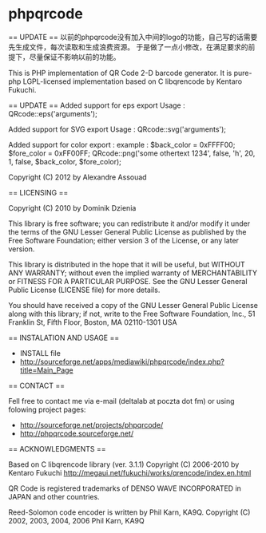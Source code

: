 # phpqrcode


== UPDATE ==
以前的phpqrcode没有加入中间的logo的功能，自己写的话需要先生成文件，每次读取和生成浪费资源。
于是做了一点小修改，在满足要求的前提下，尽量保证不影响以前的功能。


This is PHP implementation of QR Code 2-D barcode generator. It is pure-php
LGPL-licensed implementation based on C libqrencode by Kentaro Fukuchi.

== UPDATE ==
Added support for eps export
Usage : QRcode::eps('arguments');

Added support for SVG export
Usage : QRcode::svg('arguments');

Added support for color export :
example : 
$back_color = 0xFFFF00;
$fore_color = 0xFF00FF;
QRcode::png('some othertext 1234', false, 'h', 20, 1, false, $back_color, $fore_color);


Copyright (C) 2012 by Alexandre Assouad 

== LICENSING ==

Copyright (C) 2010 by Dominik Dzienia 

This library is free software; you can redistribute it and/or modify it under
the terms of the GNU Lesser General Public License as published by the Free
Software Foundation; either version 3 of the License, or any later version.

This library is distributed in the hope that it will be useful, but WITHOUT ANY
WARRANTY; without even the implied warranty of MERCHANTABILITY or FITNESS FOR A
PARTICULAR PURPOSE. See the GNU Lesser General Public License (LICENSE file)
for more details.

You should have received a copy of the GNU Lesser General Public License along
with this library; if not, write to the Free Software Foundation, Inc., 51
Franklin St, Fifth Floor, Boston, MA 02110-1301 USA

== INSTALATION AND USAGE ==

 * INSTALL file
 * http://sourceforge.net/apps/mediawiki/phpqrcode/index.php?title=Main_Page

== CONTACT ==

Fell free to contact me via e-mail (deltalab at poczta dot fm) or using
folowing project pages:

 * http://sourceforge.net/projects/phpqrcode/
 * http://phpqrcode.sourceforge.net/
  
== ACKNOWLEDGMENTS ==

Based on C libqrencode library (ver. 3.1.1) 
Copyright (C) 2006-2010 by Kentaro Fukuchi
http://megaui.net/fukuchi/works/qrencode/index.en.html

QR Code is registered trademarks of DENSO WAVE INCORPORATED in JAPAN and other
countries.

Reed-Solomon code encoder is written by Phil Karn, KA9Q.
Copyright (C) 2002, 2003, 2004, 2006 Phil Karn, KA9Q
